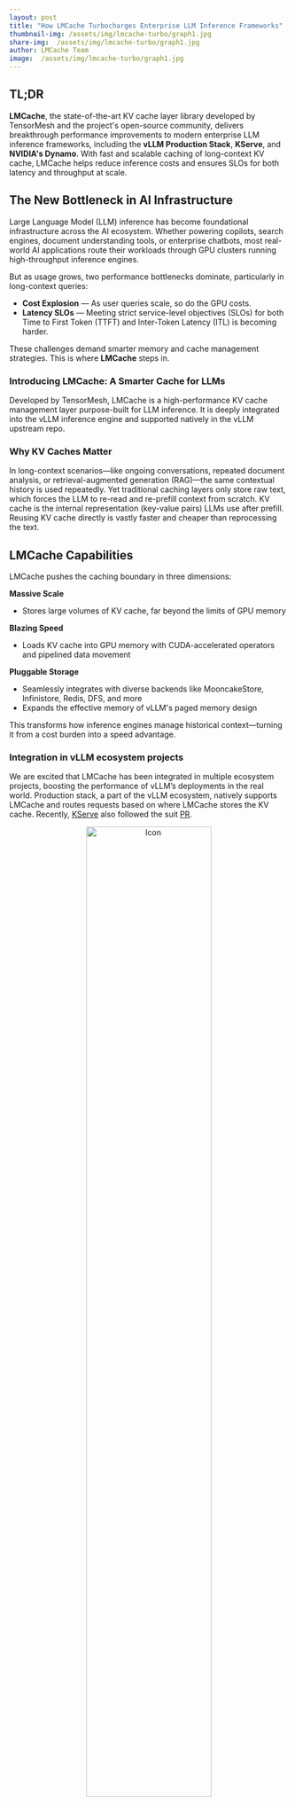 ```yaml
---
layout: post
title: "How LMCache Turbocharges Enterprise LLM Inference Frameworks"
thumbnail-img: /assets/img/lmcache-turbo/graph1.jpg
share-img:  /assets/img/lmcache-turbo/graph1.jpg
author: LMCache Team
image:  /assets/img/lmcache-turbo/graph1.jpg
---
```


## TL;DR

**LMCache**, the state-of-the-art KV cache layer library developed by TensorMesh and the project's open-source community, delivers breakthrough performance improvements to modern enterprise LLM inference frameworks, including the **vLLM Production Stack**, **KServe**, and **NVIDIA's Dynamo**. With fast and scalable caching of long-context KV cache, LMCache helps reduce inference costs and ensures SLOs for both latency and throughput at scale.

## The New Bottleneck in AI Infrastructure

Large Language Model (LLM) inference has become foundational infrastructure across the AI ecosystem. Whether powering copilots, search engines, document understanding tools, or enterprise chatbots, most real-world AI applications route their workloads through GPU clusters running high-throughput inference engines.

But as usage grows, two performance bottlenecks dominate, particularly in long-context queries:

- **Cost Explosion** — As user queries scale, so do the GPU costs.
- **Latency SLOs** — Meeting strict service-level objectives (SLOs) for both Time to First Token (TTFT) and Inter-Token Latency (ITL) is becoming harder.


These challenges demand smarter memory and cache management strategies. This is where **LMCache** steps in.

### Introducing LMCache: A Smarter Cache for LLMs

Developed by TensorMesh, LMCache is a high-performance KV cache management layer purpose-built for LLM inference. It is deeply integrated into the vLLM inference engine and supported natively in the vLLM upstream repo.

### Why KV Caches Matter

In long-context scenarios—like ongoing conversations, repeated document analysis, or retrieval-augmented generation (RAG)—the same contextual history is used repeatedly. Yet traditional caching layers only store raw text, which forces the LLM to re-read and re-prefill context from scratch.
KV cache is the internal representation (key-value pairs) LLMs use after prefill. Reusing KV cache directly is vastly faster and cheaper than reprocessing the text.

## LMCache Capabilities

LMCache pushes the caching boundary in three dimensions:

**Massive Scale**
- Stores large volumes of KV cache, far beyond the limits of GPU memory
  
**Blazing Speed**
- Loads KV cache into GPU memory with CUDA-accelerated operators and pipelined data movement

**Pluggable Storage**
- Seamlessly integrates with diverse backends like MooncakeStore, Infinistore, Redis, DFS, and more
- Expands the effective memory of vLLM's paged memory design


This transforms how inference engines manage historical context—turning it from a cost burden into a speed advantage.

### Integration in vLLM ecosystem projects

We are excited that LMCache has been integrated in multiple ecosystem projects, boosting the performance of vLLM’s deployments in the real world. Production stack, a part of the vLLM ecosystem, natively supports LMCache and routes requests based on where LMCache stores the KV cache. Recently, [KServe](https://github.com/kserve/kserve) also followed the suit [PR](https://github.com/kserve/kserve/pull/4320). 

<div align="center">
<img src="/assets/img/lmcache-turbo/graph1.jpg" alt="Icon" style="width: 67%; vertical-align:middle;">
<p><em>LMCache architecture graph</em></p>
</div>

We are also excited to partner with more ecosystem projects. Please contact us for collaborations! 

## Performance Benchmarking
LMCache is not just theory—it delivers tangible performance gains across real workloads.
*Feel free to reach out to us if versions of these inference frameworks are available. We will be happy to rerun and update the evaluation results.*

### 📌 Real Usage (ShareGPT Trace)
On real-world traces from ShareGPT conversations, LMCache enables high KV reuse across multiple users and sessions, slashing both cost and latency.

Workload description: We randomly selected 200 users from the ShareGPT trace who have more than five rounds of conversation. The first two rounds are treated as context history, and from the third round onward, users send requests in a round‑robin sequence. 

Workload generator script is [here](https://github.com/LMCache/LMBenchmark/tree/main/sharegpt).

Model and hardware setup:
- Model: meta-llama/Llama-3.1-70B-Instruct
- Hardware: 2x A100 (80G)

vLLM & versions and launch scripts
- vLLM Production Stack v0 (0.7.3): [script w/o LMCache](https://github.com/LMCache/LMBenchmark/blob/main/configs/April2025/70B/vllm.yaml), [script w/ LMCache](https://github.com/LMCache/LMBenchmark/blob/main/configs/April2025/70B/lmcache.yaml)
- vLLM Production Stack v1 (0.8.4): [script w/o LMCache](https://github.com/LMCache/LMBenchmark/blob/main/configs/April2025/70B/start_vllm_v1.sh), [script w/ LMCache](https://github.com/LMCache/LMBenchmark/blob/main/configs/April2025/70B/lmcache.yaml)
- Dynamo: [script w/o LMCache](https://github.com/LMCache/LMBenchmark/blob/main/configs/April2025/70B/agg_router_70B_0.8.4.yaml) (We simulated the performance of Dynamo with LMCache by assuming LMCache has the same improvement as in vLLM v0 production stack, because Dynamo uses the same vLLM version).

<div align="center">
<img src="/assets/img/lmcache-turbo/graph2.jpg" alt="Icon" style="width: 87%; vertical-align:middle;">
<p><em>LMCache’s reduction in time to first token (TTFT)</em></p>
</div>


<div align="center">
<img src="/assets/img/lmcache-turbo/grap3.jpg" alt="Icon" style="width: 87%; vertical-align:middle;">
<p><em>LMCache’s reduction in inter-token latency (ITL)</em></p>
</div>


### 💬 Chat (Long Input → Short Output)
In chatbot-style workloads with long conversational histories and short generation outputs, LMCache minimizes redundant prefill time, yielding low TTFT even under high concurrency.

Workload description: Inspired by our production deployments, we create workloads that emulate a typical chat-bot document analysis workload. By default, each LLM query input has 20K tokens and a unique question, and the LLM output is an answer of 100 tokens. The context of each query is randomly selected from 15 documents, and to prevent the same document being queried too many times, each document is used as the context in only about 20 LLM inputs.

Workload generator script is [here](https://github.com/LMCache/LMBenchmark/blob/main/synthetic-multi-round-qa/long_input_short_output_run.sh).

Model and hardware setup: 
- Model: meta-llama/Llama-3.1-8B-Instruct
- Hardware: 1x A100 (40G)

vLLM & versions and launch scripts
vLLM Production Stack v0 (0.7.3): [script w/o LMCache](https://github.com/LMCache/LMBenchmark/blob/main/configs/April2025/8B/vllm.yaml), [script w/ LMCache](https://github.com/LMCache/LMBenchmark/blob/main/configs/April2025/8B/lmcache.yaml)
vLLM Production Stack v1 (0.8.4): [script w/o LMCache](https://github.com/LMCache/LMBenchmark/blob/main/configs/April2025/8B/start_vllm_v1.sh), [script w/ LMCache](https://github.com/LMCache/LMBenchmark/blob/main/configs/April2025/8B/start_lmcache_v1.sh)
Dynamo: [script w/o LMCache](https://github.com/LMCache/LMBenchmark/blob/main/configs/April2025/8B/agg_router_8B_0.8.4.yaml) (We simulated the performance of Dynamo with LMCache by assuming LMCache has the same improvement as in vLLM v0 production stack, because Dynamo uses the same vLLM version).

<div align="center">
<img src="/assets/img/lmcache-turbo/graph4.jpg" alt="Icon" style="width: 87%; vertical-align:middle;">
<p><em>LMCache’s reduction in time to first token (TTFT)</em></p>
</div>

<div align="center">
<img src="/assets/img/lmcache-turbo/grap5.jpg" alt="Icon" style="width: 87%; vertical-align:middle;">
<p><em>LMCache’s reduction in inter-token latency (ITL)</em></p>
</div>

### 📄 Document Analysis (Short Input → Short Output)
For tasks like document Q&A or classification, where input contexts are short but frequently repeated, LMCache avoids reprocessing and boosts throughput significantly.

Workload description: Inspired by our production deployments, we create workloads that emulate a typical chat-bot document analysis workload. By default, each LLM query input has around 400 tokens and a unique question, and the LLM output is an answer of 20 tokens. The context of each query is randomly selected from 320 documents, and to prevent the same document being queried too many times, each document is used as the context in only about 20 LLM inputs.

Workload generator script is [here](https://github.com/LMCache/LMBenchmark/blob/main/synthetic-multi-round-qa/short_input_short_output.sh).

Model and hardware setup: 
- Model: meta-llama/Llama-3.1-70B-Instruct
- Hardware: 2x A100 (80G)

vLLM & versions and launch scripts are same as ShareGPT experiment


<div align="center">
<img src="/assets/img/lmcache-turbo/graph6.jpg" alt="Icon" style="width: 87%; vertical-align:middle;">
<p><em>LMCache’s reduction in time to first token (TTFT)</em></p>
</div>

<div align="center">
<img src="/assets/img/lmcache-turbo/grap7.jpg" alt="Icon" style="width: 87%; vertical-align:middle;">
<p><em>LMCache’s reduction in inter-token latency (ITL)</em></p>
</div>


## More Performance Wins
LMCache is also a leader in next-gen LLM system design, thanks to:

### 🚀 State-of-the-Art Prefill-Decoding Disaggregation

As detailed [here](https://blog.lmcache.ai/2025-04-29-pdbench/), LMCache supports **disaggregated prefill (DP)**, separating the KV generation and decoding stages of inference. This minimizes cross-interference and supports consistent decoding latency even under high load, achieving:
- Up to **2.3× throughput** improvement
- Smooth ITL under mixed job types
- Compatibility with DP-aware schedulers in vLLM and Dynamo


### 📚 High-Speed RAG Support
As shown in this [blog](https://blog.lmcache.ai/2025-03-31-eurosys/), LMCache accelerates RAG pipelines by caching post-retrieval context embeddings in KV form, enabling:
- Up to *4.5× higher throughput* on RAG workloads
- Faster recall from remote memory layers
- Low-latency generation even with dynamic retrieval


## Join the LMCache Ecosystem
LMCache is rapidly expanding its integration footprint. In addition to vLLM production stack and KServe, it’s in the process of being integrated in NVIDIA’s **Dynamo**, a modular framework for distributed LLM inference. Together, they demonstrate the power of composable open-source stacks for enterprise AI deployment. 

We’re actively seeking partnerships with LLM inference frameworks and cloud providers interested in:

- KV cache optimization
- Disaggregated inference pipelines
- High-efficiency on-prem or VPC-based deployments


Let's make AI infrastructure faster, cheaper, and smarter—together.

Try LMCache: https://github.com/LMCache/LMCache
Follow us on [Linkedin](https://www.linkedin.com/company/lmcache-lab/?viewAsMember=true), [Twitter](https://x.com/lmcache)

